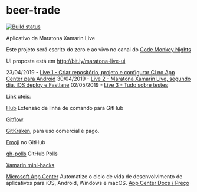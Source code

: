 # beer-trade

[![Build status](https://build.appcenter.ms/v0.1/apps/1f81f5fb-c5ab-4d55-aa80-573fe060d6cc/branches/master/badge)](https://appcenter.ms)

Aplicativo da Maratona Xamarin Live

Este projeto será escrito do zero e ao vivo no canal do [Code Monkey Nights](https://www.youtube.com/channel/UCFaQBRaoHrAxcGoeY8E5jvQ)

UI proposta está em http://bit.ly/maratona-live-ui

23/04/2019 - [Live 1 - Criar repositório, projeto e configurar CI no App Center para Android](https://www.youtube.com/watch?v=U4zJuHJxJjY)
30/04/2019 - [Live 2 - Maratona Xamarin Live, segundo dia. iOS deploy e Fastlane](https://www.youtube.com/watch?v=GkIpqHC6pr0)
02/05/2019 - [Live 3 - Tudo sobre testes](https://youtu.be/06Jxu5OHPPk)


Link uteis:

[Hub](https://hub.github.com/) Extensão de linha de comando para GitHub

[Gitflow](https://br.atlassian.com/git/tutorials/comparing-workflows/gitflow-workflow)

[GitKraken](https://www.gitkraken.com/), para uso comercial é pago.

[Emoji](https://gitmoji.carloscuesta.me) no GitHub

[gh-polls](https://github.com/apex/gh-polls) GitHub Polls

[Xamarin mini-hacks](https://github.com/xamarin/mini-hacks/tree/master/philips-hue)

[Microsoft App Center](https://visualstudio.microsoft.com/pt-br/app-center/) Automatize o ciclo de vida de desenvolvimento de aplicativos para iOS, Android, Windows e macOS. [App Center Docs / Preço](https://docs.microsoft.com/en-us/appcenter/general/pricing)


